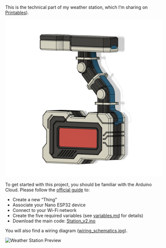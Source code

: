 
This is the technical part of my weather station, which I’m sharing on [Printables](https://www.printables.com/@Staldy/models)).

<img src="weather_station.jpg" alt="Weather Station Preview" width="500">

To get started with this project, you should be familiar with the Arduino Cloud. Please follow the [official guide](https://docs.arduino.cc/arduino-cloud/guides/overview/) to:

- Create a new “Thing”
- Associate your Nano ESP32 device
- Connect to your Wi-Fi network
- Create the five required variables (see [variables.md](https://github.com/staldy/weather_station/blob/main/variables.md) for details)
- Download the main code: [Station_v2.ino](https://github.com/staldy/weather_station/blob/main/Station_V2.ino) 

You will also find a wiring diagram ([wiring_schematics.jpg](https://github.com/staldy/weather_station/blob/main/wiring_schematics.jpg)).

<img src="wiring_schematics2.jpg" alt="Weather Station Preview" width="500">

